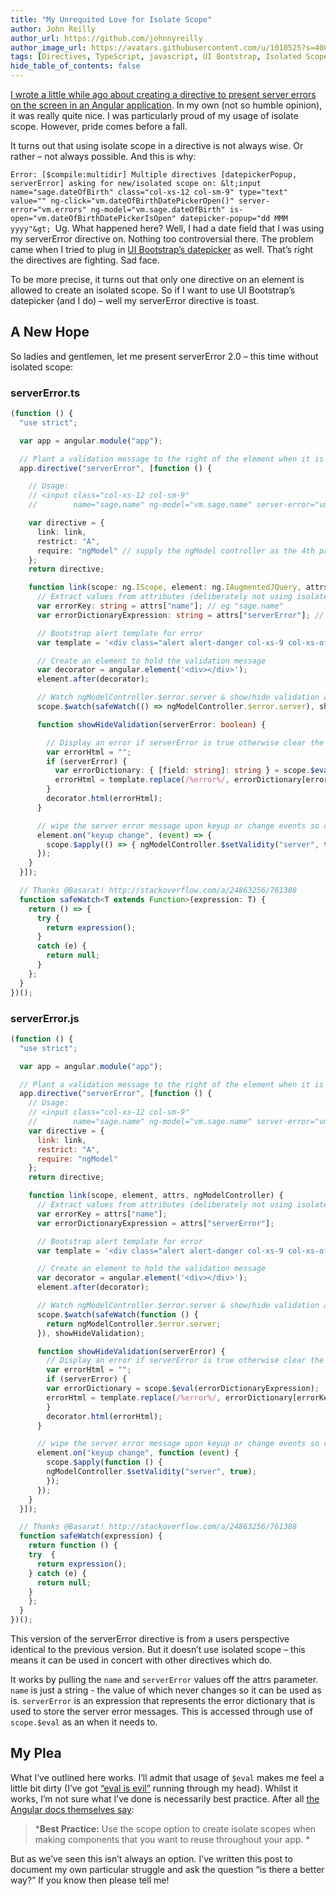 ```yaml
---
title: "My Unrequited Love for Isolate Scope"
author: John Reilly
author_url: https://github.com/johnnyreilly
author_image_url: https://avatars.githubusercontent.com/u/1010525?s=400&u=294033082cfecf8ad1645b4290e362583b33094a&v=4
tags: [Directives, TypeScript, javascript, UI Bootstrap, Isolated Scope, AngularJS]
hide_table_of_contents: false
---
```

[I wrote a little while ago about creating a directive to present server errors on the screen in an Angular application](<http://icanmakethiswork.blogspot.com/2014/08/angularjs-meet-aspnet-server-validation.html>). In my own (not so humble opinion), it was really quite nice. I was particularly proud of my usage of isolate scope. However, pride comes before a fall.

 It turns out that using isolate scope in a directive is not always wise. Or rather – not always possible. And this is why:

`Error: [$compile:multidir] Multiple directives [datepickerPopup, serverError] asking for new/isolated scope on: &lt;input name="sage.dateOfBirth" class="col-xs-12 col-sm-9" type="text" value="" ng-click="vm.dateOfBirthDatePickerOpen()" server-error="vm.errors" ng-model="vm.sage.dateOfBirth" is-open="vm.dateOfBirthDatePickerIsOpen" datepicker-popup="dd MMM yyyy"&gt; `Ug. What happened here? Well, I had a date field that I was using my serverError directive on. Nothing too controversial there. The problem came when I tried to plug in [UI Bootstrap’s datepicker](<http://angular-ui.github.io/bootstrap/>) as well. That’s right the directives are fighting. Sad face.

To be more precise, it turns out that only one directive on an element is allowed to create an isolated scope. So if I want to use UI Bootstrap’s datepicker (and I do) – well my serverError directive is toast.

## A New Hope

So ladies and gentlemen, let me present serverError 2.0 – this time without isolated scope:

### serverError.ts

```ts
(function () {
  "use strict";

  var app = angular.module("app");

  // Plant a validation message to the right of the element when it is declared invalid by the server
  app.directive("serverError", [function () {

    // Usage:
    // <input class="col-xs-12 col-sm-9" 
    //        name="sage.name" ng-model="vm.sage.name" server-error="vm.errors" />

    var directive = {
      link: link,
      restrict: "A",
      require: "ngModel" // supply the ngModel controller as the 4th parameter in the link function
    };
    return directive;

    function link(scope: ng.IScope, element: ng.IAugmentedJQuery, attrs: ng.IAttributes, ngModelController: ng.INgModelController) {
      // Extract values from attributes (deliberately not using isolated scope)
      var errorKey: string = attrs["name"]; // eg "sage.name"
      var errorDictionaryExpression: string = attrs["serverError"]; // eg "vm.errors"

      // Bootstrap alert template for error
      var template = '<div class="alert alert-danger col-xs-9 col-xs-offset-2" role="alert"><i class="glyphicon glyphicon-warning-sign larger"></i> %error%</div>';

      // Create an element to hold the validation message
      var decorator = angular.element('<div></div>');
      element.after(decorator);

      // Watch ngModelController.$error.server & show/hide validation accordingly
      scope.$watch(safeWatch(() => ngModelController.$error.server), showHideValidation);

      function showHideValidation(serverError: boolean) {

        // Display an error if serverError is true otherwise clear the element
        var errorHtml = "";
        if (serverError) {
          var errorDictionary: { [field: string]: string } = scope.$eval(errorDictionaryExpression);
          errorHtml = template.replace(/%error%/, errorDictionary[errorKey] || "Unknown error occurred...");
        }
        decorator.html(errorHtml);
      }

      // wipe the server error message upon keyup or change events so can revalidate with server 
      element.on("keyup change", (event) => {
        scope.$apply(() => { ngModelController.$setValidity("server", true); });
      });
    }
  }]);

  // Thanks @Basarat! http://stackoverflow.com/a/24863256/761388
  function safeWatch<T extends Function>(expression: T) {
    return () => {
      try {
        return expression();
      }
      catch (e) {
        return null;
      }
    };
  }
})();
```

### serverError.js

```js
(function () {
  "use strict";

  var app = angular.module("app");

  // Plant a validation message to the right of the element when it is declared invalid by the server
  app.directive("serverError", [function () {
    // Usage:
    // <input class="col-xs-12 col-sm-9" 
    //        name="sage.name" ng-model="vm.sage.name" server-error="vm.errors" />
    var directive = {
      link: link,
      restrict: "A",
      require: "ngModel"
    };
    return directive;

    function link(scope, element, attrs, ngModelController) {
      // Extract values from attributes (deliberately not using isolated scope)
      var errorKey = attrs["name"];
      var errorDictionaryExpression = attrs["serverError"];

      // Bootstrap alert template for error
      var template = '<div class="alert alert-danger col-xs-9 col-xs-offset-2" role="alert"><i class="glyphicon glyphicon-warning-sign larger"></i> %error%</div>';

      // Create an element to hold the validation message
      var decorator = angular.element('<div></div>');
      element.after(decorator);

      // Watch ngModelController.$error.server & show/hide validation accordingly
      scope.$watch(safeWatch(function () {
        return ngModelController.$error.server;
      }), showHideValidation);

      function showHideValidation(serverError) {
        // Display an error if serverError is true otherwise clear the element
        var errorHtml = "";
        if (serverError) {
        var errorDictionary = scope.$eval(errorDictionaryExpression);
        errorHtml = template.replace(/%error%/, errorDictionary[errorKey] || "Unknown error occurred...");
        }
        decorator.html(errorHtml);
      }

      // wipe the server error message upon keyup or change events so can revalidate with server
      element.on("keyup change", function (event) {
        scope.$apply(function () {
        ngModelController.$setValidity("server", true);
        });
      });
    }
  }]);

  // Thanks @Basarat! http://stackoverflow.com/a/24863256/761388
  function safeWatch(expression) {
    return function () {
    try  {
      return expression();
    } catch (e) {
      return null;
    }
    };
  }
})();
```

This version of the serverError directive is from a users perspective identical to the previous version. But it doesn’t use isolated scope – this means it can be used in concert with other directives which do.

It works by pulling the `name` and `serverError` values off the attrs parameter. `name` is just a string - the value of which never changes so it can be used as is. `serverError` is an expression that represents the error dictionary that is used to store the server error messages. This is accessed through use of `scope.$eval` as an when it needs to.

## My Plea

What I’ve outlined here works. I’ll admit that usage of `$eval` makes me feel a little bit dirty (I’ve got [“eval is evil”](<http://www.jslint.com/lint.html#evil>) running through my head). Whilst it works, I’m not sure what I’ve done is necessarily best practice. After all [the Angular docs themselves say](<https://docs.angularjs.org/guide/directive>):

> ***Best Practice:** Use the scope option to create isolate scopes when making components that you want to reuse throughout your app. *

But as we’ve seen this isn’t always an option. I’ve written this post to document my own particular struggle and ask the question “is there a better way?” If you know then please tell me!


